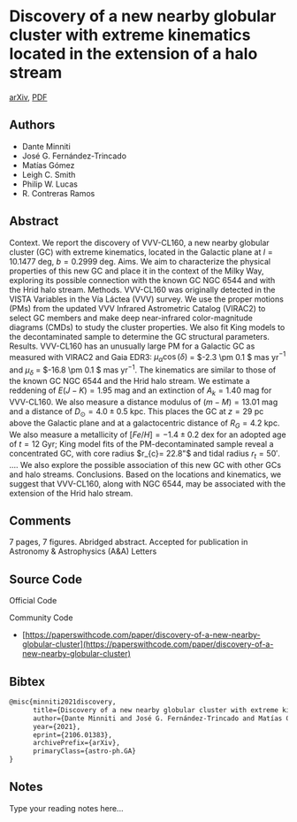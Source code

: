 
# Discovery of a new nearby globular cluster with extreme kinematics located in the extension of a halo stream

[arXiv](https://arxiv.org/abs/2106.01383), [PDF](https://arxiv.org/pdf/2106.01383.pdf)

## Authors

- Dante Minniti
- José G. Fernández-Trincado
- Matías Gómez
- Leigh C. Smith
- Philip W. Lucas
- R. Contreras Ramos

## Abstract

Context. We report the discovery of VVV-CL160, a new nearby globular cluster (GC) with extreme kinematics, located in the Galactic plane at $l = 10.1477$ deg, $b = 0.2999$ deg. Aims. We aim to characterize the physical properties of this new GC and place it in the context of the Milky Way, exploring its possible connection with the known GC NGC 6544 and with the Hrid halo stream. Methods. VVV-CL160 was originally detected in the VISTA Variables in the Vía Láctea (VVV) survey. We use the proper motions (PMs) from the updated VVV Infrared Astrometric Catalog (VIRAC2) to select GC members and make deep near-infrared color-magnitude diagrams (CMDs) to study the cluster properties. We also fit King models to the decontaminated sample to determine the GC structural parameters. Results. VVV-CL160 has an unusually large PM for a Galactic GC as measured with VIRAC2 and Gaia EDR3: $\mu_{\alpha}\cos(\delta)$ = $-2.3 \pm 0.1 $ mas yr$^{-1}$ and $\mu_{\delta}$ = $-16.8 \pm 0.1 $ mas yr$^{-1}$. The kinematics are similar to those of the known GC NGC 6544 and the Hrid halo stream. We estimate a reddening of $E(J-K) = 1.95$ mag and an extinction of $A_{k}= 1.40$ mag for VVV-CL160. We also measure a distance modulus of $(m-M) = 13.01$ mag and a distance of $D_{\odot} = 4.0 \pm 0.5$ kpc. This places the GC at $z=29$ pc above the Galactic plane and at a galactocentric distance of $R_G=4.2$ kpc. We also measure a metallicity of $[Fe/H] = -1.4 \pm 0.2$ dex for an adopted age of $t=12$ Gyr; King model fits of the PM-decontaminated sample reveal a concentrated GC, with core radius $r_{c}= 22.8"$ and tidal radius $r_{t}= 50'$. .... We also explore the possible association of this new GC with other GCs and halo streams. Conclusions. Based on the locations and kinematics, we suggest that VVV-CL160, along with NGC 6544, may be associated with the extension of the Hrid halo stream.

## Comments

7 pages, 7 figures. Abridged abstract. Accepted for publication in Astronomy & Astrophysics (A&A) Letters

## Source Code

Official Code



Community Code

- [https://paperswithcode.com/paper/discovery-of-a-new-nearby-globular-cluster](https://paperswithcode.com/paper/discovery-of-a-new-nearby-globular-cluster)

## Bibtex

```tex
@misc{minniti2021discovery,
      title={Discovery of a new nearby globular cluster with extreme kinematics located in the extension of a halo stream}, 
      author={Dante Minniti and José G. Fernández-Trincado and Matías Gómez and Leigh C. Smith and Philip W. Lucas and R. Contreras Ramos},
      year={2021},
      eprint={2106.01383},
      archivePrefix={arXiv},
      primaryClass={astro-ph.GA}
}
```

## Notes

Type your reading notes here...

